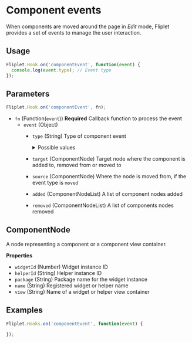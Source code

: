 # Component events

When components are moved around the page in *Edit* mode, Fliplet provides a set of events to manage the user interaction.

## Usage

```js
Fliplet.Hook.on('componentEvent', function(event) {
  console.log(event.type); // Event type
});
```

## Parameters

```js
Fliplet.Hook.on('componentEvent', fn);
```

* `fn` (Function(`event`)) **Required** Callback function to process the event
  * `event` (Object)
    * `type` (String) Type of component event
      <details markdown="1">
      <summary>Possible values</summary>

      * `adding` - Component is being added
      * `added` - Component is successfully added
      * `addFailed` - Component failed to add
      * `removed` - Component removed
      * `moved` - Component moved
      * `render` - Component rendered
      </details>
    * `target` (ComponentNode) Target node where the component is added to, removed from or moved to
    * `source` (ComponentNode) Where the node is moved from, if the event type is `moved`
    * `added` (ComponentNodeList) A list of component nodes added
    * `removed` (ComponentNodeList) A list of components nodes removed

## ComponentNode

A node representing a component or a component view container.

**Properties**

* `widgetId` (Number) Widget instance ID
* `helperId` (String) Helper instance ID
* `package` (String) Package name for the widget instance
* `name` (String) Registered widget or helper name
* `view` (String) Name of a widget or helper view container

## Examples

```js
Fliplet.Hooks.on('componentEvent', function(event) {

});
```
